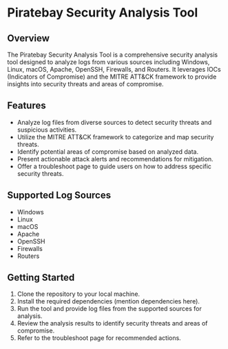 # Piratebay Security Analysis Tool

## Overview
The Piratebay Security Analysis Tool is a comprehensive security analysis tool designed to analyze logs from various sources including Windows, Linux, macOS, Apache, OpenSSH, Firewalls, and Routers. It leverages IOCs (Indicators of Compromise) and the MITRE ATT&CK framework to provide insights into security threats and areas of compromise.

## Features
- Analyze log files from diverse sources to detect security threats and suspicious activities.
- Utilize the MITRE ATT&CK framework to categorize and map security threats.
- Identify potential areas of compromise based on analyzed data.
- Present actionable attack alerts and recommendations for mitigation.
- Offer a troubleshoot page to guide users on how to address specific security threats.

## Supported Log Sources
- Windows
- Linux
- macOS
- Apache
- OpenSSH
- Firewalls
- Routers

## Getting Started
1. Clone the repository to your local machine.
2. Install the required dependencies (mention dependencies here).
3. Run the tool and provide log files from the supported sources for analysis.
4. Review the analysis results to identify security threats and areas of compromise.
5. Refer to the troubleshoot page for recommended actions.



